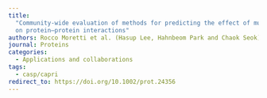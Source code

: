 ```yaml
---
title:
  "Community-wide evaluation of methods for predicting the effect of mutations
  on protein–protein interactions"
authors: Rocco Moretti et al. (Hasup Lee, Hahnbeom Park and Chaok Seok)
journal: Proteins
categories:
  - Applications and collaborations
tags:
  - casp/capri
redirect_to: https://doi.org/10.1002/prot.24356
---
```

